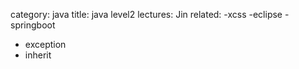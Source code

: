 category: java
title: java level2
lectures: Jin
related:
-xcss
-eclipse
-springboot
- exception
- inherit
  
